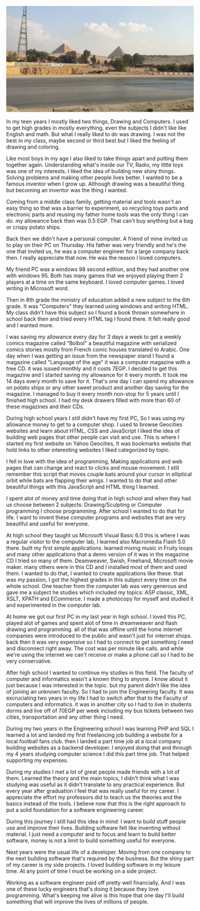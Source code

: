 ![Pyramids of Giza, Cairo, Egypt](/public/IMG_20200217_161802.jpg)

In my teen years I mostly liked two things, Drawing and Computers. I used to get
high grades in mostly everything, even the subjects I didn't like like English
and math. But what I really liked to do was drawing. I was not the best in my
class, maybe second or third best but I liked the feeling of drawing and
coloring.

Like most boys in my age I also liked to take things apart and putting them
together again. Understanding what's inside our TV, Radio, my little toys was
one of my interests. I liked the idea of building new shiny things. Solving
problems and making other people lives better. I wanted to be a famous inventor
when I grow up. Although drawing was a beautiful thing but becoming an inventor
was the thing I wanted.

Coming from a middle class family, getting material and tools wasn't an easy
thing so that was a barrier to experiment, so recycling toys parts and
electronic parts and reusing my father home tools was the only thing I can do.
my allowance back then was 0.5 EGP. That can't buy anything but a bag or crispy
potato ships.

Back then we didn't have a personal computer. A friend of mine invited us to
play on their PC on Thursday. His father was very friendly and he's the one that
invited us, he was a computer engineer for a large company back then. I really
appreciate that now. He was the reason I loved computers.

My friend PC was a windows 98 second edition, and they had another one with
windows 95. Both has many games that we enjoyed playing them 2 players at a time
on the same keyboard. I loved computer games. I loved writing in Microsoft word.

Then in 8th grade the ministry of education added a new subject to the 6th
grade. It was "Computers" they learned using windows and writing HTML. My class
didn't have this subject so I found a book thrown somewhere in school
back then and tried every HTML tag I found there. It felt really good and I
wanted more.

I was saving my allowance every day for 3 days a week to get a weekly comics
magazine called "Bolbol" a beautiful magazine with serialized comics stories
mostly from French comic houses translated to Arabic. One day when I was getting
an issue from the newspaper stand I found a magazine called "Language of the
age" it was a computer magazine with a free CD. it was issued monthly and it
costs 7EGP. I decided to get this magazine and I started saving my allowance for
it every month. It took me 14 days every month to save for it. That's one day I
can spend my allowance on potato ships or any other sweet product and another
day saving for the magazine. I managed to buy it every month non-stop for 5
years until I finished high school. I had my desk drawers filled with more than
60 of these magazines and their CDs.

During high school years I still didn't have my first PC, So I was using my
allowance money to get to a computer shop. I used to browse Geocities websites
and learn about HTML, CSS and JavaScript I liked the idea of building web pages
that other people can visit and use. This is where I started my first website on
Yahoo Geocities, It was bookmarks website that hold links to other interesting
websites I liked categorized by topic.

I fell in love with the idea of programming, Making applications and web pages
that can change and react to clicks and mouse movement. I still remember this
script that moves couple bats around your cursor in elliptical orbit while bats
are flapping their wings. I wanted to do that and other beautiful things with
this JavaScript and HTML thing I learned.

I spent alot of money and time doing that in high school and when they had us
choose between 2 subjects: Drawing/Sculpting or Computer programming I choose
programming. After school I wanted to do that for life. I want to invent
these computer programs and websites that are very beautiful and useful for
everyone.

At high school they taught us Microsoft Visual Basic 6.0 this is where I was a
regular visitor to the computer lab, I learned also Macromedia Flash 5.0 there.
built my first simple applications. learned mixing music in Fruity loops and
many other applications that a demo version of it was in the magazine CD I tried
so many of them. Deamweaver, Swish, Freehand, Microsoft movie maker. many others
were in this CD and I installed most of them and used them. I wanted to do that,
I wanted to create applications like these. that was my passion, I got the
highest grades in this subject every time on the whole school. One teacher from
the computer lab was very generous and gave me a subject he studies which
included my topics: ASP classic, XML, XSLT, XPATH and ECommerce. I made a
photocopy for myself and studied it and experimented in the computer lab.

At home we got our first PC in my last year in high school. I loved this PC,
played alot of games and spent alot of time in dreamweaver and flash drawing and
programming. all of that was offline until the home internet companies were
introduced to the public and wasn't just for internet shops. back then it was
very expensive so I had to connect to get something I need and disconnect right
away. The cost was per minute like calls. and while we're using the internet we
can't receive or make a phone call so I had to be very conservative.

After high school I wanted to continue my studies in this field. The faculty of
computer and informatics wasn't a known thing to anyone. I know about it just
because I was interested in the topic. but my parent didn't like the idea of
joining an unknown faculty. So I had to join the Engineering faculty. It was
excruciating two years in my life I had to switch after that to the Faculty of
computers and informatics. it was in another city so I had to live in students
dorms and live off of 70EGP per week including my bus tickets between two
cities, transportation and any other thing I need.

During my two years in the Engineering school I was learning PHP and SQL I
learned a lot and landed my first freelancing job building a website for a local
football fans club. then I landed a part time job at a local company building
websites as a backend developer. I enjoyed doing that and through my 4 years
studying computer science I did this part time job. That helped supporting my
expenses.

During my studies I met a lot of great people made friends with a lot of them.
Learned the theory and the main topics, I didn't think what I was studying was
useful as it didn't translate to any practical experience. But every year after
graduation I feel that was really useful for my career. I appreciate the effort
my professors did to teach us the theories and the basics instead of the tools.
I believe now that this is the right approach to put a solid foundation for a
software engineering career.

During this journey I still had this idea in mind: I want to build stuff people use
and improve their lives. Building software felt like inventing without material.
I just need a computer and to focus and learn to build better software, money is
not a limit to build something useful for everyone.

Next years were the usual life of a developer. Moving from one company to the
next building software that's required by the business. But the shiny part of my
career is my side projects. I loved building software in my leisure time. At any
point of time I must be working on a side project.

Working as a software engineer paid off pretty well financially, And I was one
of these lucky engineers that's doing it because they love programming. What's
keeping me alive is this hope that one day I'll build something that will
improve the lives of millions of people.
